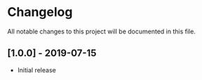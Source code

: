 # Changelog
All notable changes to this project will be documented in this file.

## [1.0.0] - 2019-07-15
- Initial release
